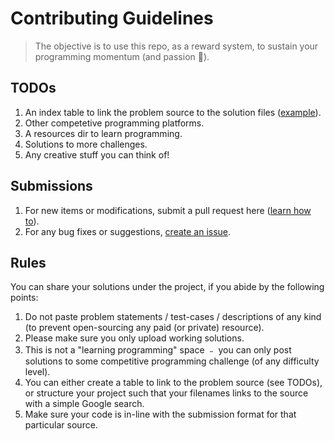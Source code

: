 # Contributing Guidelines

> The objective is to use this repo, as a reward system, to sustain your programming momentum (and passion 🙂).

## TODOs
1. An index table to link the problem source to the solution files ([example](https://github.com/lnishan/awesome-competitive-programming/blob/master/index.md)).
2. Other competetive programming platforms.
3. A resources dir to learn programming.
4. Solutions to more challenges.
5. Any creative stuff you can think of!

## Submissions
1. For new items or modifications, submit a pull request here ([learn how to](https://help.github.com/articles/using-pull-requests/)).
2. For any bug fixes or suggestions, [create an issue](https://github.com/lnishan/awesome-competitive-programming/issues/new).

## Rules
You can share your solutions under the project, if you abide by the following points:
1. Do not paste problem statements / test-cases / descriptions of any kind (to prevent open-sourcing any paid (or private) resource).
2. Please make sure you only upload working solutions.
3. This is not a "learning programming" space ﹣ you can only post solutions to some competitive programming challenge (of any difficulty level).
4. You can either create a table to link to the problem source (see TODOs), or structure your project such that your filenames links to the source with a simple Google search.
5. Make sure your code is in-line with the submission format for that particular source.
